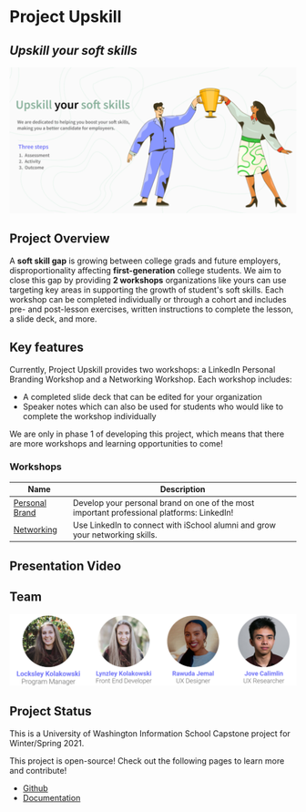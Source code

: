 # Project Upskill
## *Upskill your soft skills*

<img
  src="photos/banner.png"
/>

## Project Overview
A **soft skill gap** is growing between college grads and future employers, disproportionality affecting **first-generation** college students. We aim to close this gap by providing **2 workshops** organizations like yours can use targeting key areas in supporting the growth of student's soft skills. Each workshop can be completed individually or through a cohort and includes pre- and post-lesson exercises, written instructions to complete the lesson, a slide deck, and more.

## Key features
Currently, Project Upskill provides two workshops: a LinkedIn Personal Branding Workshop and a Networking Workshop. Each workshop includes:

- A completed slide deck that can be edited for your organization
- Speaker notes which can also be used for students who would like to complete the workshop individually

We are only in phase 1 of developing this project, which means that there are more workshops and learning opportunities to come!

### Workshops

| Name      | Description |
| ----------- | ----------- |
| [Personal Brand](https://lynzley.github.io/project-upskill-workshop/Lesson%202/LinkedIn)      | Develop your personal brand on one of the most important professional platforms: LinkedIn!       |
| [Networking](https://lynzley.github.io/project-upskill-workshop/Lesson%203)    | Use LinkedIn to connect with iSchool alumni and grow your networking skills.       |

## Presentation Video

## Team
<img
  src="photos/team1.png"
/>

## Project Status
This is a University of Washington Information School Capstone project for Winter/Spring 2021.

This project is open-source! Check out the following pages to learn more and contribute!
- [Github](https://github.com/lynzley/project-upskill-workshop)
- [Documentation](https://github.com/lynzley/project-upskill-workshop/blob/main/Documentation.md)
